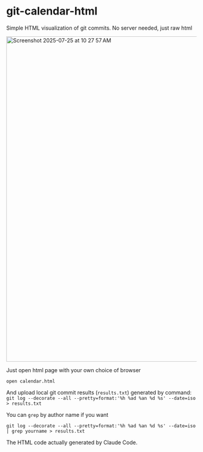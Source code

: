 # git-calendar-html
Simple HTML visualization of git commits. No server needed, just raw html

<img width="1324" height="860" alt="Screenshot 2025-07-25 at 10 27 57 AM" src="https://github.com/user-attachments/assets/6de7e2ce-7c3c-488f-b7d1-bf8e9cae5358" />

Just open html page with your own choice of browser

`open calendar.html`

And upload local git commit results (`results.txt`) generated by command:
`git log --decorate --all --pretty=format:'%h %ad %an %d %s' --date=iso > results.txt`

You can `grep` by author name if you want

`git log --decorate --all --pretty=format:'%h %ad %an %d %s' --date=iso | grep yourname > results.txt`

The HTML code actually generated by Claude Code.
